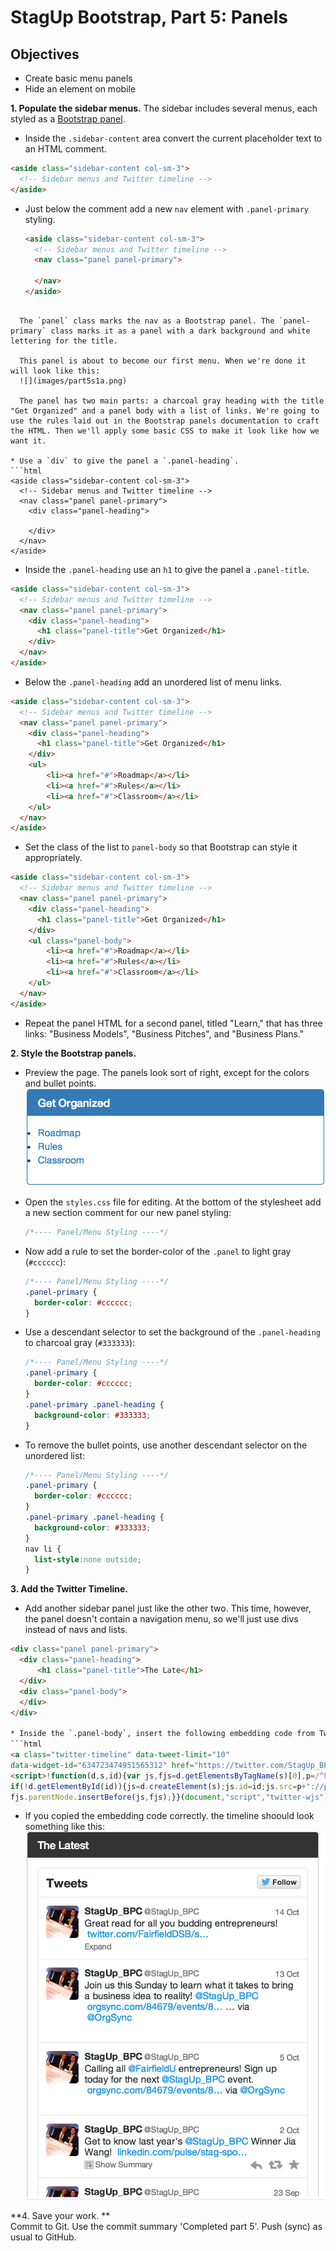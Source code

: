 # StagUp Bootstrap, Part 5: Panels

## Objectives
* Create basic menu panels
* Hide an element on mobile

**1. Populate the sidebar menus.**
The sidebar includes several menus, each styled as a [Bootstrap panel](http://getbootstrap.com/components/#panels).

* Inside the `.sidebar-content` area convert the current placeholder text to an HTML comment.
```html
<aside class="sidebar-content col-sm-3">
  <!-- Sidebar menus and Twitter timeline -->        
</aside>
```

* Just below the comment add a new `nav` element with `.panel-primary` styling.

  ```html
  <aside class="sidebar-content col-sm-3">
    <!-- Sidebar menus and Twitter timeline -->
    <nav class="panel panel-primary">

    </nav>  
  </aside>
```

  The `panel` class marks the nav as a Bootstrap panel. The `panel-primary` class marks it as a panel with a dark background and white lettering for the title.

  This panel is about to become our first menu. When we're done it will look like this:   
  ![](images/part5s1a.png)

  The panel has two main parts: a charcoal gray heading with the title "Get Organized" and a panel body with a list of links. We're going to use the rules laid out in the Bootstrap panels documentation to craft the HTML. Then we'll apply some basic CSS to make it look like how we want it.

* Use a `div` to give the panel a `.panel-heading`.
```html
<aside class="sidebar-content col-sm-3">
  <!-- Sidebar menus and Twitter timeline -->
  <nav class="panel panel-primary">
    <div class="panel-heading">

    </div>
  </nav>
</aside>
```

* Inside the `.panel-heading` use an `h1` to give the panel a `.panel-title`.

```html
<aside class="sidebar-content col-sm-3">
  <!-- Sidebar menus and Twitter timeline -->
  <nav class="panel panel-primary">
    <div class="panel-heading">
      <h1 class="panel-title">Get Organized</h1>
    </div>
  </nav>
</aside>
```

* Below the `.panel-heading` add an unordered list of menu links.

```html
<aside class="sidebar-content col-sm-3">
  <!-- Sidebar menus and Twitter timeline -->
  <nav class="panel panel-primary">
    <div class="panel-heading">
      <h1 class="panel-title">Get Organized</h1>
    </div>
    <ul>
        <li><a href="#">Roadmap</a></li>
        <li><a href="#">Rules</a></li>
        <li><a href="#">Classroom</a></li>
    </ul>
  </nav>
</aside>
```

* Set the class of the list to `panel-body` so that Bootstrap can style it appropriately.

```html
<aside class="sidebar-content col-sm-3">
  <!-- Sidebar menus and Twitter timeline -->
  <nav class="panel panel-primary">
    <div class="panel-heading">
      <h1 class="panel-title">Get Organized</h1>
    </div>
    <ul class="panel-body">
        <li><a href="#">Roadmap</a></li>
        <li><a href="#">Rules</a></li>
        <li><a href="#">Classroom</a></li>
    </ul>
  </nav>
</aside>
```

* Repeat the panel HTML for a second panel, titled "Learn," that has three links: "Business Models", "Business Pitches", and "Business Plans."

**2. Style the Bootstrap panels.**
* Preview the page. The panels look sort of right, except for the colors and bullet points.
  ![](images/part5s1b.png)

* Open the `styles.css` file for editing. At the bottom of the stylesheet add a new section comment for our new panel styling:

  ```css
  /*---- Panel/Menu Styling ----*/
  ```
* Now add a rule to set the border-color of the `.panel` to light gray (`#cccccc`):  
  ```css
  /*---- Panel/Menu Styling ----*/
  .panel-primary {
    border-color: #cccccc;
  }
  ```
  
* Use a descendant selector to set the background of the `.panel-heading` to charcoal gray (`#333333`):  
  ```css
  /*---- Panel/Menu Styling ----*/
  .panel-primary {
    border-color: #cccccc;
  }
  .panel-primary .panel-heading {
    background-color: #333333;
  }
  ```

* To remove the bullet points, use another descendant selector on the unordered list:
  ```css
  /*---- Panel/Menu Styling ----*/
  .panel-primary {
    border-color: #cccccc;
  }
  .panel-primary .panel-heading {
    background-color: #333333;
  }
  nav li {
    list-style:none outside;
  }
  ```

**3. Add the Twitter Timeline.**
* Add another sidebar panel just like the other two. This time, however, the panel doesn't contain a navigation menu, so we'll just use divs instead of navs and lists.

```html
<div class="panel panel-primary">
  <div class="panel-heading">
      <h1 class="panel-title">The Late</h1>
  </div>
  <div class="panel-body">
  </div>
</div>

* Inside the `.panel-body`, insert the following embedding code from Twitter:  
```html
<a class="twitter-timeline" data-tweet-limit="10"
data-widget-id="634723474951565312" href="https://twitter.com/StagUp_BPC">Tweets by @StagUp_BPC</a>
<script>!function(d,s,id){var js,fjs=d.getElementsByTagName(s)[0],p=/^http:/.test(d.location)?'http':'https';
if(!d.getElementById(id)){js=d.createElement(s);js.id=id;js.src=p+"://platform.twitter.com/widgets.js";
fjs.parentNode.insertBefore(js,fjs);}}(document,"script","twitter-wjs");</script>
```

* If you copied the embedding code correctly. the timeline shoould look something like this:
  ![](images/part5s3a.png)

**4. Save your work. **  
Commit to Git. Use the commit summary 'Completed part 5'. Push (sync) as usual to GitHub.
